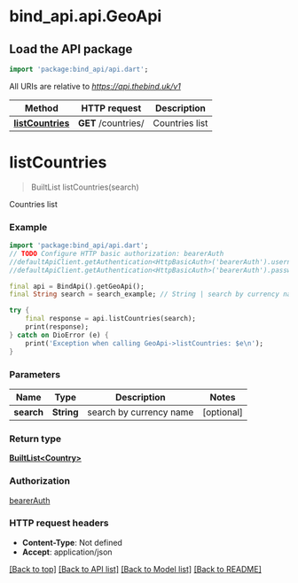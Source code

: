 # bind_api.api.GeoApi

## Load the API package
```dart
import 'package:bind_api/api.dart';
```

All URIs are relative to *https://api.thebind.uk/v1*

Method | HTTP request | Description
------------- | ------------- | -------------
[**listCountries**](GeoApi.md#listcountries) | **GET** /countries/ | Countries list


# **listCountries**
> BuiltList<Country> listCountries(search)

Countries list

### Example
```dart
import 'package:bind_api/api.dart';
// TODO Configure HTTP basic authorization: bearerAuth
//defaultApiClient.getAuthentication<HttpBasicAuth>('bearerAuth').username = 'YOUR_USERNAME'
//defaultApiClient.getAuthentication<HttpBasicAuth>('bearerAuth').password = 'YOUR_PASSWORD';

final api = BindApi().getGeoApi();
final String search = search_example; // String | search by currency name

try {
    final response = api.listCountries(search);
    print(response);
} catch on DioError (e) {
    print('Exception when calling GeoApi->listCountries: $e\n');
}
```

### Parameters

Name | Type | Description  | Notes
------------- | ------------- | ------------- | -------------
 **search** | **String**| search by currency name | [optional] 

### Return type

[**BuiltList&lt;Country&gt;**](Country.md)

### Authorization

[bearerAuth](../README.md#bearerAuth)

### HTTP request headers

 - **Content-Type**: Not defined
 - **Accept**: application/json

[[Back to top]](#) [[Back to API list]](../README.md#documentation-for-api-endpoints) [[Back to Model list]](../README.md#documentation-for-models) [[Back to README]](../README.md)

